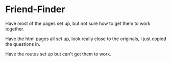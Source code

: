 # Friend-Finder

Have most of the pages set up, but not sure how to get them to work together.

Have the html pages all set up, look really close to the originals, i just copied the questions in.

Have the routes set up but can't get them to work.


